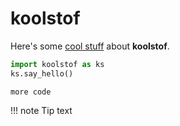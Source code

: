 # koolstof

Here's some [cool stuff]() about **koolstof**.

```python
import koolstof as ks
ks.say_hello()
```

    more code

!!! note
    Tip text
